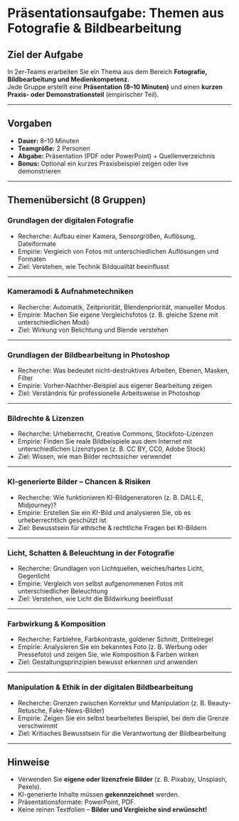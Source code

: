 # Präsentationsaufgabe: Themen aus Fotografie & Bildbearbeitung

## Ziel der Aufgabe
In 2er-Teams erarbeiten Sie ein Thema aus dem Bereich **Fotografie, Bildbearbeitung und Medienkompetenz**.  
Jede Gruppe erstellt eine **Präsentation (8–10 Minuten)** und einen **kurzen Praxis- oder Demonstrationsteil** (empirischer Teil).  

---

## Vorgaben

- **Dauer:** 8–10 Minuten  
- **Teamgröße:** 2 Personen  
- **Abgabe:** Präsentation (PDF oder PowerPoint) + Quellenverzeichnis  
- **Bonus:** Optional ein kurzes Praxisbeispiel zeigen oder live demonstrieren  

---

## Themenübersicht (8 Gruppen)

### Grundlagen der digitalen Fotografie
- Recherche: Aufbau einer Kamera, Sensorgrößen, Auflösung, Dateiformate  
- Empirie: Vergleich von Fotos mit unterschiedlichen Auflösungen und Formaten  
- Ziel: Verstehen, wie Technik Bildqualität beeinflusst  

---

### Kameramodi & Aufnahmetechniken
- Recherche: Automatik, Zeitpriorität, Blendenpriorität, manueller Modus  
- Empirie: Machen Sie eigene Vergleichsfotos (z. B. gleiche Szene mit unterschiedlichen Modi)  
- Ziel: Wirkung von Belichtung und Blende verstehen  

---

### Grundlagen der Bildbearbeitung in Photoshop
- Recherche: Was bedeutet nicht-destruktives Arbeiten, Ebenen, Masken, Filter  
- Empirie: Vorher-Nachher-Beispiel aus eigener Bearbeitung zeigen  
- Ziel: Verständnis für professionelle Arbeitsweise in Photoshop  

---

### Bildrechte & Lizenzen
- Recherche: Urheberrecht, Creative Commons, Stockfoto-Lizenzen  
- Empirie: Finden Sie reale Bildbeispiele aus dem Internet mit unterschiedlichen Lizenztypen (z. B. CC BY, CC0, Adobe Stock)  
- Ziel: Wissen, wie man Bilder rechtssicher verwendet  

---

### KI-generierte Bilder – Chancen & Risiken
- Recherche: Wie funktionieren KI-Bildgeneratoren (z. B. DALL·E, Midjourney)?  
- Empirie: Erstellen Sie ein KI-Bild und analysieren Sie, ob es urheberrechtlich geschützt ist  
- Ziel: Bewusstsein für ethische & rechtliche Fragen bei KI-Bildern  

---

### Licht, Schatten & Beleuchtung in der Fotografie
- Recherche: Grundlagen von Lichtquellen, weiches/hartes Licht, Gegenlicht  
- Empirie: Vergleich von selbst aufgenommenen Fotos mit unterschiedlicher Beleuchtung  
- Ziel: Verstehen, wie Licht die Bildwirkung beeinflusst  

---

### Farbwirkung & Komposition
- Recherche: Farblehre, Farbkontraste, goldener Schnitt, Drittelregel  
- Empirie: Analysieren Sie ein bekanntes Foto (z. B. Werbung oder Pressefoto) und zeigen Sie, wie Komposition & Farben wirken  
- Ziel: Gestaltungsprinzipien bewusst erkennen und anwenden  

---

### Manipulation & Ethik in der digitalen Bildbearbeitung
- Recherche: Grenzen zwischen Korrektur und Manipulation (z. B. Beauty-Retusche, Fake-News-Bilder)  
- Empirie: Zeigen Sie ein selbst bearbeitetes Beispiel, bei dem die Grenze verschwimmt  
- Ziel: Kritisches Bewusstsein für die Verantwortung der Bildbearbeitung  

---

## Hinweise

- Verwenden Sie **eigene oder lizenzfreie Bilder** (z. B. Pixabay, Unsplash, Pexels).  
- KI-generierte Inhalte müssen **gekennzeichnet** werden.  
- Präsentationsformate: PowerPoint, PDF.  
- Keine reinen Textfolien – **Bilder und Vergleiche sind erwünscht!**

